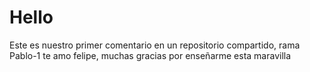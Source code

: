 # Hello
Este es nuestro primer comentario en un repositorio compartido, rama Pablo-1 te amo felipe, muchas gracias por enseñarme esta maravilla
